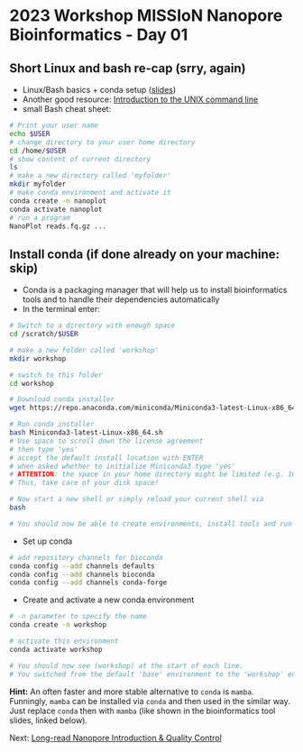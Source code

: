 # 2023 Workshop MISSIoN Nanopore Bioinformatics - Day 01

## Short Linux and bash re-cap (srry, again)

* Linux/Bash basics + conda setup ([slides](https://docs.google.com/presentation/d/14xELo7lDbd-FYuy144ZDK1tV_ZBdBYun_COelrKYWps/edit?usp=sharing))
* Another good resource: [Introduction to the UNIX command line](https://ngs-docs.github.io/2021-august-remote-computing/introduction-to-the-unix-command-line.html)
* small Bash cheat sheet:

```bash
# Print your user name
echo $USER
# change directory to your user home directory
cd /home/$USER
# show content of current directory
ls
# make a new directory called 'myfolder'
mkdir myfolder
# make conda environment and activate it
conda create -n nanoplot
conda activate nanoplot
# run a program
NanoPlot reads.fq.gz ...
```

## Install conda (if done already on your machine: skip)

* Conda is a packaging manager that will help us to install bioinformatics tools and to handle their dependencies automatically
* In the terminal enter:

```bash
# Switch to a directory with enough space
cd /scratch/$USER

# make a new folder called 'workshop'
mkdir workshop

# switch to this folder
cd workshop

# Download conda installer
wget https://repo.anaconda.com/miniconda/Miniconda3-latest-Linux-x86_64.sh 

# Run conda installer
bash Miniconda3-latest-Linux-x86_64.sh
# Use space to scroll down the license agreement
# then type 'yes'
# accept the default install location with ENTER
# when asked whether to initialize Miniconda3 type 'yes'
# ATTENTION: the space in your home directory might be limited (e.g. 10 GB) and per default conda installs tools into ~/.conda/envs
# Thus, take care of your disk space! 

# Now start a new shell or simply reload your current shell via
bash

# You should now be able to create environments, install tools and run them
```

* Set up conda

```bash
# add repository channels for bioconda
conda config --add channels defaults
conda config --add channels bioconda
conda config --add channels conda-forge
```

* Create and activate a new conda environment

```bash
# -n parameter to specify the name
conda create -n workshop

# activate this environment
conda activate workshop

# You should now see (workshop) at the start of each line.
# You switched from the default 'base' environment to the 'workshop' environment.
```

__Hint:__ An often faster and more stable alternative to `conda` is `mamba`. Funningly, `mamba` can be installed via `conda` and then used in the similar way. Just replace `conda` then with `mamba` (like shown in the bioinformatics tool slides, linked below).

Next: [Long-read Nanopore Introduction & Quality Control](nanopore.md)
